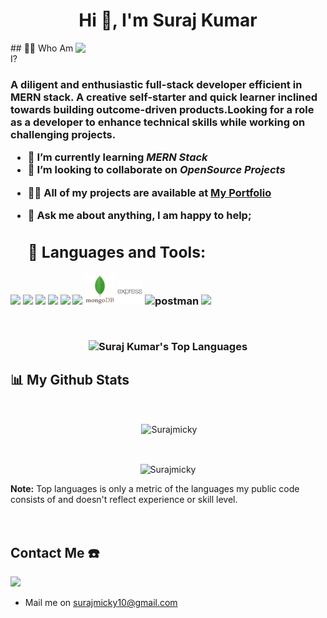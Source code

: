 <h1 align="center">Hi 👋, I'm Suraj Kumar </h1>
<img align="right" src="https://camo.githubusercontent.com/c1dcb74cc1c1835b1d716f5051499a2814c683c806b15f04b0eba492863703e9/68747470733a2f2f63646e2e6472696262626c652e636f6d2f75736572732f3733303730332f73637265656e73686f74732f363538313234332f6176656e746f2e676966"  width="400" />  
##  🙋‍♂️ Who Am I?
<h3 >A diligent and enthusiastic full-stack developer efficient in MERN stack. A creative self-starter and quick learner inclined towards building outcome-driven products.Looking for a role as a developer to enhance technical skills while working on challenging projects.</p>

 - 🌱 I’m currently learning *MERN Stack*
- 👯 I’m looking to collaborate on *OpenSource Projects*
<!-- - 🌱 I’m currently learning various new technologies. -->
 - 👨‍💻 All of my projects are available at **[My Portfolio](https://suraj-kumar-portfolio.vercel.app)**
<!--  - 📫 How to reach me *surajmicky10@gmail.com* -->
- 💬 Ask me about anything, I am happy to help;

  ## 🚀 Languages and Tools:


 <p align="left"> 
<img src="https://img.icons8.com/color/48/000000/html-5.png"/>  
    <img src="https://img.icons8.com/color/48/000000/css3.png"/>
   <img src="https://img.icons8.com/color/48/000000/javascript.png"/>
    <img src="https://img.icons8.com/color/48/000000/react-native.png"/> 
    <img src="https://img.icons8.com/color/48/000000/redux.png"/>
     <img src="https://img.icons8.com/color/48/000000/nodejs.png"/>
    <img src="https://raw.githubusercontent.com/devicons/devicon/master/icons/mongodb/mongodb-original-wordmark.svg" alt="mongodb" width="48" height="48"/>
     <img src="https://raw.githubusercontent.com/devicons/devicon/master/icons/express/express-original-wordmark.svg" alt="express" width="40" height="40"/> 
  <img src="https://www.vectorlogo.zone/logos/getpostman/getpostman-icon.svg" alt="postman" width="45" height="45"/> 
   <img src="https://img.icons8.com/color/48/000000/git.png"/> 
  
</p> 



<br/>
<p align="center"><img alt="Suraj Kumar's Top Languages" src="https://github-readme-stats.vercel.app/api/top-langs/?username=Surajmicky&langs_count=8&count_private=true&layout=compact&theme=react&hide_border=true&bg_color=0D1117" />
       
</p>
 

## 📊 My Github Stats

  <br/>
  <p align="center">&nbsp;<img align="center" src="https://github-readme-stats.vercel.app/api?username=Surajmicky&show_icons=true&locale=en&theme=highcontrast" alt="Surajmicky" /></p>
<br>
<p align="center"><img align="center" src="https://github-readme-streak-stats.herokuapp.com/?user=Surajmicky&&theme=highcontrast" alt="Surajmicky" /></p>
  <b>Note:</b> Top languages is only a metric of the languages my public code consists of and doesn't reflect experience or skill level.


<br/>
<br/>

<br/>

## Contact Me ☎️
<p align="left">

<a href = "https://www.linkedin.com/in/suraj-kumar-b75883223"><img src="https://img.icons8.com/fluent/48/000000/linkedin.png"/></a>
 * Mail me on surajmicky10@gmail.com

</p>
